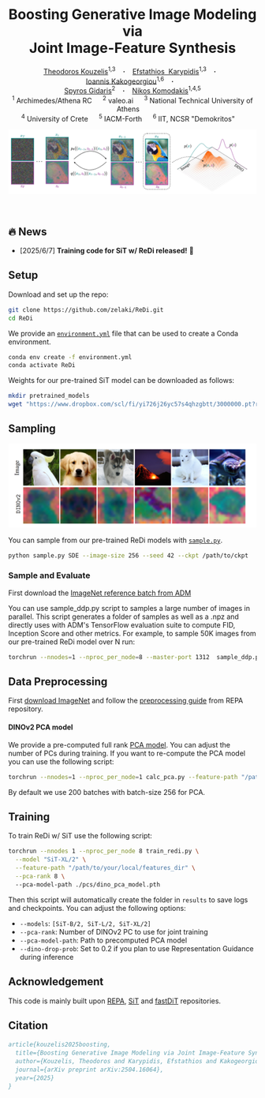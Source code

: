 <!--             
<style>
  .texttt {
    font-family: Consolas; /* Monospace font */
    font-size: 1em; /* Match surrounding text size */
    color: teal; /* Add this line to set text color to blue */
    letter-spacing: 0; /* Adjust if needed */
  }
</style> -->

<h1 align="center">
   Boosting Generative Image Modeling via  
  <br> Joint
Image-Feature Synthesis
</h1>






<div align="center">
  <a href="https://scholar.google.com/citations?user=a5vkWc8AAAAJ&hl=en" target="_blank">Theodoros&nbsp;Kouzelis</a><sup>1,3</sup> &ensp; <b>&middot;</b> &ensp;
    <a href="https://scholar.google.com/citations?user=jif2JYsAAAAJ&hl=en" target="_blank">Efstathios &nbspKarypidis</a><sup>1,3</sup> &ensp; <b>&middot;</b> &ensp;
  <a href="https://scholar.google.com/citations?user=B_dKcz4AAAAJ&hl=el" target="_blank">Ioannis&nbsp;Kakogeorgiou</a><sup>1,6</sup> &ensp; <b>&middot;</b> &ensp;
    <br>
  <a href="https://scholar.google.fr/citations?user=7atfg7EAAAAJ&hl=en" target="_blank">Spyros&nbsp;Gidaris</a><sup>2</sup> &ensp; <b>&middot;</b> &ensp;
  <a href="https://scholar.google.com/citations?user=xCPoT4EAAAAJ&hl=en" target="_blank">Nikos&nbsp;Komodakis</a><sup>1,4,5</sup>  
  <br>
  <sup>1</sup> Archimedes/Athena RC &emsp; <sup>2</sup> valeo.ai &emsp; <sup>3</sup> National Technical University of Athens &emsp; <br>
  <sup>4</sup> University of Crete &emsp; <sup>5</sup> IACM-Forth &emsp; <sup>6</sup>  IIT, NCSR "Demokritos" &emsp;   <br>

<!-- <p></p>
<a href="https://eq-vae.github.io/"><img 
src="https://img.shields.io/badge/-Webpage-blue.svg?colorA=333&logo=html5" height=25em></a>
<a href="https://arxiv.org/abs/2502.09509"><img 
src="https://img.shields.io/badge/-Paper-blue.svg?colorA=333&logo=arxiv" height=25em></a>
<p></p> -->

![teaser.png](media/teaser.png)


</div>



<br>


## 🔥 News

- \[2025/6/7\] **Training code for SiT w/ ReDi released!** 🎉 

## Setup

Download and set up the repo:

```bash
git clone https://github.com/zelaki/ReDi.git
cd ReDi
```

We provide an [`environment.yml`](environment.yml) file that can be used to create a Conda environment. 

```bash
conda env create -f environment.yml
conda activate ReDi
```

Weights for our pre-trained SiT model can be downloaded as follows:
```bash
mkdir pretrained_models
wget "https://www.dropbox.com/scl/fi/yi726j26yc57s4qhzgbtt/3000000.pt?rlkey=tcr8e0n9rrm12wfen44dkz00r&e=1&st=59cyam58&dl=1" -O pretrained_models/SiT-ReDi-XL-2-3M.pt
```


## Sampling
![More SiT samples](media/samples.png)

You can sample from our pre-trained ReDi models with [`sample.py`](sample.py).
```bash
python sample.py SDE --image-size 256 --seed 42 --ckpt /path/to/ckpt
```

### Sample and Evaluate
First download the [ImageNet reference batch from ADM](https://openaipublic.blob.core.windows.net/diffusion/jul-2021/ref_batches/imagenet/256/VIRTUAL_imagenet256_labeled.npz)

You can use sample_ddp.py script to samples a large number of images in parallel. This script generates a folder of samples as well as a .npz and directly uses with ADM's TensorFlow evaluation suite to compute FID, Inception Score and other metrics. For example, to sample 50K images from our pre-trained ReDi model over N run:
```bash
torchrun --nnodes=1 --nproc_per_node=8 --master-port 1312  sample_ddp.py SDE --model SiT-XL/2 --num-fid-samples 50000  --pca-rank 8 --ckpt pretrained_models/SiT-ReDi-XL-2-3M.pt --cfg-scale 2.4 --cfg-vae True --ref-batch VIRTUAL_imagenet256_labeled.npz
```


## Data Preprocessing

 First [download ImageNet](https://www.kaggle.com/competitions/imagenet-object-localization-challenge/data) and follow the  [preprocessing guide](https://github.com/sihyun-yu/REPA/tree/main/preprocessing) from REPA repository.

  #### DINOv2 PCA model
  We provide a pre-computed full rank [PCA model](/data2/ReDi/pcs/dino_pca_model.pth). You can adjust the number of PCs during training. 
  If you want to re-compute the PCA model you can use the following script:

  ```bash
  torchrun --nnodes=1 --nproc_per_node=1 calc_pca.py --feature-path "/path/to/your/local/features_dir"
  ```
  By default we use 200 batches with batch-size 256 for PCA.  


## Training

To train ReDi w/ SiT use the following script:

```bash
torchrun --nnodes 1 --nproc_per_node 8 train_redi.py \
  --model "SiT-XL/2" \
  --feature-path "/path/to/your/local/features_dir" \
  --pca-rank 8 \                                         
  --pca-model-path ./pcs/dino_pca_model.pth
```

Then this script will automatically create the folder in `results` to save logs and checkpoints. You can adjust the following options:

- `--models`: `[SiT-B/2, SiT-L/2, SiT-XL/2]`
- `--pca-rank`: Number of DINOv2 PC to use for joint training
- `--pca-model-path`: Path to precomputed PCA model
- `--dino-drop-prob`: Set to 0.2 if you plan to use Representation Guidance during inference 


## Acknowledgement

This code is mainly built upon [REPA](https://github.com/sihyun-yu/REPA), [SiT](https://github.com/willisma/SiT) and [fastDiT](https://github.com/chuanyangjin/fast-DiT) repositories.



## Citation

```bibtex
article{kouzelis2025boosting,
  title={Boosting Generative Image Modeling via Joint Image-Feature Synthesis},
  author={Kouzelis, Theodoros and Karypidis, Efstathios and Kakogeorgiou, Ioannis and Gidaris, Spyros and Komodakis, Nikos},
  journal={arXiv preprint arXiv:2504.16064},
  year={2025}
}
```


